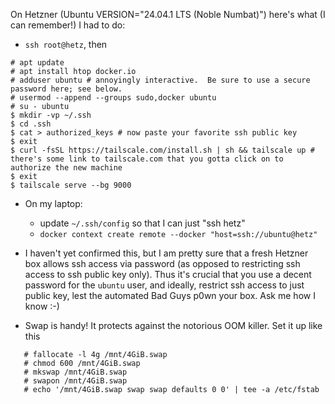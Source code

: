 On Hetzner (Ubuntu VERSION="24.04.1 LTS (Noble Numbat)") here's what (I can remember!) I had to do:

- `ssh root@hetz`, then

```shell
# apt update
# apt install htop docker.io
# adduser ubuntu # annoyingly interactive.  Be sure to use a secure password here; see below.
# usermod --append --groups sudo,docker ubuntu
# su - ubuntu
$ mkdir -vp ~/.ssh
$ cd .ssh
$ cat > authorized_keys # now paste your favorite ssh public key
$ exit
$ curl -fsSL https://tailscale.com/install.sh | sh && tailscale up # there's some link to tailscale.com that you gotta click on to authorize the new machine
$ exit
$ tailscale serve --bg 9000
```

- On my laptop:
  - update `~/.ssh/config` so that I can just "ssh hetz"
  - `docker context create remote --docker "host=ssh://ubuntu@hetz"`

- I haven't yet confirmed this, but I am pretty sure that a fresh Hetzner box allows ssh access via password (as opposed to restricting ssh access to ssh public key only).  Thus it's crucial that you use a decent password for the `ubuntu` user, and ideally, restrict ssh access to just public key, lest the automated Bad Guys p0wn your box.  Ask me how I know :-)

- Swap is handy!  It protects against the notorious OOM killer.  Set it up like this

```shell
   # fallocate -l 4g /mnt/4GiB.swap
   # chmod 600 /mnt/4GiB.swap
   # mkswap /mnt/4GiB.swap
   # swapon /mnt/4GiB.swap
   # echo '/mnt/4GiB.swap swap swap defaults 0 0' | tee -a /etc/fstab
```

